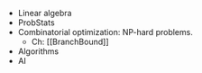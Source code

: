 - Linear algebra
- ProbStats
- Combinatorial optimization: NP-hard problems.
	- Ch: [[BranchBound]]
- Algorithms
- AI
